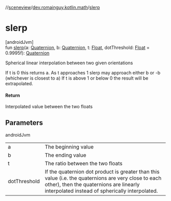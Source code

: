 //[sceneview](../../index.md)/[dev.romainguy.kotlin.math](index.md)/[slerp](slerp.md)

# slerp

[androidJvm]\
fun [slerp](slerp.md)(a: [Quaternion](-quaternion/index.md), b: [Quaternion](-quaternion/index.md), t: [Float](https://kotlinlang.org/api/latest/jvm/stdlib/kotlin/-float/index.html), dotThreshold: [Float](https://kotlinlang.org/api/latest/jvm/stdlib/kotlin/-float/index.html) = 0.9995f): [Quaternion](-quaternion/index.md)

Spherical linear interpolation between two given orientations

If t is 0 this returns a. As t approaches 1 slerp may approach either b or -b (whichever is closest to a) If t is above 1 or below 0 the result will be extrapolated.

#### Return

Interpolated value between the two floats

## Parameters

androidJvm

| | |
|---|---|
| a | The beginning value |
| b | The ending value |
| t | The ratio between the two floats |
| dotThreshold | If the quaternion dot product is greater than this value (i.e. the quaternions are very close to each other), then the quaternions are linearly interpolated instead of spherically interpolated. |
